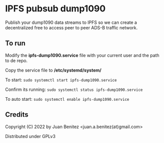 # IPFS pubsub dump1090

Publish your dump1090 data streams to IPFS so we can create a decentralized free to access peer to peer ADS-B traffic network.


## To run

Modify the __ipfs-dump1090.service__ file with your current user and the path to de repo.

Copy the service file to __/etc/systemd/system/__

To start:
`sudo systemctl start ipfs-dump1090.service`

Confirm its running:
`sudo systemctl status ipfs-dump1090.service`

To auto start:
`sudo systemctl enable ipfs-dump1090.service`

## Credits

Copyright (C) 2022 by Juan Benitez   <juan.a.benitez(at)gmail.com>

Distributed under GPLv3
